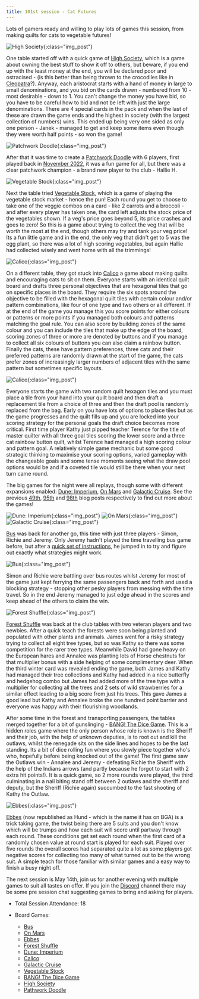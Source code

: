 ```yaml
---
title: 101st session - Cat Futures
---
```


Lots of gamers ready and willing to play lots of games this session, from making quilts for cats to vegetable futures!

![High Society](/images/posts/2025_04_30/HighSociety01.jpg "High Society"){:class="img_post"}

One table started off with a quick game of [High Society][HS], which is a game about owning the best stuff to show it off to others, but beware, if you end up with the least money at the end, you will be declared poor and ostracised - (is this better than being thrown to the crocodiles like in [Cleopatra][Cleo]?). Anyway, each aristocrat starts with a hand of money in large to small denominations, and you bid on the cards drawn - numbered from 10 - most desirable - down to 1. You can't change the money you have bid, so you have to be careful how to bid and not be left with just the large denominations. There are 4 special cards in the pack and when the last of these are drawn the game ends and the highest in society (with the largest collection of numbers) wins. This ended up being very one sided as only one person - Janek - managed to get and keep some items even though they were worth half points - so won the game!

![Patchwork Doodle](/images/posts/2025_04_30/PatchworkDoodle01.jpg "Patchwork Doodle"){:class="img_post"}

After that it was time to create a [Patchwork Doodle][PD] with 6 players, first played back in [November 2022][44], it was a fun game for all, but there was a clear patchwork champion - a brand new player to the club - Hallie H.

![Vegetable Stock](/images/posts/2025_04_30/VegetableStock01.jpg "Vegetable Stock"){:class="img_post"}

Next the table tried [Vegetable Stock][VS], which is a game of playing the vegetable stock market - hence the pun! Each round you get to choose to take one of the veggie combos on a card - like 2 carrots and a broccoli - and after every player has taken one, the card left adjusts the stock price of the vegetables shown. If a veg's price goes beyond 5, its price crashes and goes to zero! So this is a game about trying to collect the veg that will be worth the most at the end, though others may try and tank your veg price! Its a fun little game and in the end, the only veg that didn't get to 5 was the egg plant, so there was a lot of high scoring vegetables, but again Hallie had collected wisely and went home with all the trimmings!

![Calico](/images/posts/2025_04_30/Calico01.jpg "Calico"){:class="img_post"}

On a different table, they got stuck into [Calico][C] a game about making quilts and encouraging cats to sit on them. Everyone starts with an identical quilt board and drafts three personal objectives that are hexagonal tiles that go on specific places in the board. They require the six spots around the objective to be filled with the hexagonal quilt tiles with certain colour and/or pattern combinations, like four of one type and two others or all different. If at the end of the game you manage this you score points for either colours or patterns or more points if you managed both colours and patterns matching the goal rule. You can also score by building zones of the same colour and you can include the tiles that make up the edge of the board, scoring zones of three or more are denoted by buttons and if you manage to collect all six colours of buttons you can also claim a rainbow button. Finally the cats, these have pattern preferences, three cats and their preferred patterns are randomly drawn at the start of the game, the cats prefer zones of increasingly larger numbers of adjacent tiles with the same pattern but sometimes specific layouts.

![Calico](/images/posts/2025_04_30/Calico02.jpg "Calico"){:class="img_post"}

Everyone starts the game with two random quilt hexagon tiles and you must place a tile from your hand into your quilt board and then draft a replacement tile from a choice of three and then the draft pool is randomly replaced from the bag. Early on you have lots of options to place tiles but as the game progresses and the quilt fills up and you are locked into your scoring strategy for the personal goals the draft choice becomes more critical. First time player Kathy just pipped teacher Terence for the title of master quilter with all three goal tiles scoring the lower score and a three cat rainbow button quilt, whilst Terence had managed a high scoring colour and pattern goal. A relatively simple game mechanic but some good strategic thinking to maximise your scoring options, varied gameplay with the changeable goals and some tense moments seeing what the draw pool options would be and if a coveted tile would still be there when your next turn came round. 

The big games for the night were all replays, though some with different expansions enabled: [Dune: Imperium][DI], [On Mars][OM] and [Galactic Cruise][GC]. See the previous [49th][49], [95th][95] and [98th][98] blog posts respectively to find out more about the games!

![Dune: Imperium](/images/posts/2025_04_30/DuneImperium01.jpg "Dune: Imperium"){:class="img_post"}
![On Mars](/images/posts/2025_04_30/OnMars01.jpg "On Mars"){:class="img_post"}
![Galactic Cruise](/images/posts/2025_04_30/GalacticCruise01.jpg "Galactic Cruise"){:class="img_post"}

[Bus][B] was back for another go, this time with just three players - Simon, Richie and Jeremy. Only Jeremy hadn't played the time travelling bus game before, but after a [quick set of instructions][98], he jumped in to try and figure out exactly what strategies might work.

![Bus](/images/posts/2025_04_30/Bus01.jpg "Bus"){:class="img_post"}

Simon and Richie were battling over bus routes whilst Jeremy for most of the game just kept ferrying the same passengers back and forth and used a blocking strategy - stopping other pesky players from messing with the time travel. So in the end Jeremy managed to just edge ahead in the scores and keep ahead of the others to claim the win.

![Forest Shuffle](/images/posts/2025_04_30/ForestShuffle01.jpg "Forest Shuffle"){:class="img_post"}

[Forest Shuffle][FS] was back at the club tables with two veteran players and two newbies. After a quick teach the forests were soon being planted and populated with other plants and animals. James went for a risky strategy trying to collect all eight tree types, but so was Kathy so there was some competition for the rarer tree types. Meanwhile David had gone heavy on the European hares and Annalee was planting lots of Horse chestnuts for that multiplier bonus with a side helping of some complimentary deer. When the third winter card was revealed ending the game, both James and Kathy had managed their tree collections and Kathy had added in a nice butterfly and hedgehog combo but James had added more of the tree type with a multiplier for collecting all the trees and 2 sets of wild strawberries for a similar effect leading to a big score from just his trees. This gave James a good lead but Kathy and Annalee broke the one hundred point barrier and everyone was happy with their flourishing woodlands.

After some time in the forest and transporting passengers, the tables merged together for a bit of gunslinging - [BANG! The Dice Game][BTDG]. This is a hidden roles game where the only person whose role is known is the Sheriff and their job, with the help of unknown deputies, is to root out and kill the outlaws, whilst the renegade sits on the side lines and hopes to be the last standing. Its a bit of dice rolling fun where you slowly piece together who's who, hopefully before being knocked out of the game! The first game saw the Outlaws win - Annalee and Jeremy - defeating Richie the Sheriff with the help of the Indians arrows (and partly because he forgot to start with 2 extra hit points!). It is a quick game, so 2 more rounds were played, the third culminating in a nail biting stand off between 2 outlaws and the sheriff and deputy, but the Sheriff (Richie again) succumbed to the fast shooting of Kathy the Outlaw.

![Ebbes](/images/posts/2025_04_30/Ebbes01.jpg "Ebbes"){:class="img_post"}

[Ebbes][E] (now republished as Hund - which is the name it has on BGA) is a trick taking game, the twist being there are 5 suits and you don't know which will be trumps and how each suit will score until partway through each round. These conditions get set each round when the first card of a randomly chosen value at round start is played for each suit. Played over five rounds the overall scores had separated quite a lot as some players got negative scores for collecting too many of what turned out to be the wrong suit. A simple teach for those familiar with similar games and a easy way to finish a busy night off.

The next session is May 14th, join us for another evening with multiple games to suit all tastes on offer. If you join the [Discord][Contact] channel there may be some pre session chat suggesting games to bring and asking for players.

* Total Session Attendance: 18
* Board Games:

    * [Bus][B]
    * [On Mars][OM]
    * [Ebbes][E]
    * [Forest Shuffle][FS]
    * [Dune: Imperium][DI]
    * [Calico][C]
    * [Galactic Cruise][GC]
    * [Vegetable Stock][VS]
    * [BANG! The Dice Game][BTDG]
    * [High Society][HS]
    * [Pathwork Doodle][PD]

[B]: {{site.data.BoardGameLinks.Bus.Link}}
[OM]: {{site.data.BoardGameLinks.OnMars.Link}}
[E]: {{site.data.BoardGameLinks.Ebbes.Link}}
[FS]: {{site.data.BoardGameLinks.ForestShuffle.Link}}
[DI]: {{site.data.BoardGameLinks.DuneImperium.Link}}
[C]: {{site.data.BoardGameLinks.Calico.Link}}
[GC]: {{site.data.BoardGameLinks.GalacticCruise.Link}}
[VS]: {{site.data.BoardGameLinks.VegetableStock.Link}}
[BTDG]: {{site.data.BoardGameLinks.BangTheDiceGame.Link}}
[HS]: {{site.data.BoardGameLinks.HighSociety.Link}}
[PD]: {{site.data.BoardGameLinks.PatchworkDoodle.Link}}
[Cleo]: {{site.data.BoardGameLinks.CleopatraAndTheSocietyOfArchitects.Link}}

[95]: /2025/02/05/nintyfifth-session.html
[49]: /2023/03/08/fortyninth-session.html
[98]: /2025/03/19/nintyeighth-session.html
[44]: /2022/11/30/fortyfourth-session.html

[Contact]: /Contact.html
